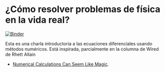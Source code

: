 # ¿Cómo resolver problemas de física en la vida real?

[![Binder](https://mybinder.org/badge_logo.svg)](https://mybinder.org/v2/gh/nicoguaro/talks/master?filepath=2020%2Fode_numerico%2Fode_numerico.ipynb)

Esta es una charla introductoria a las ecuaciones diferenciales usando
métodos numéricos. Está inspirada, parcialmente en la columna de Wired
de Rhett Allain

- [Numerical Calculations Can Seem Like Magic](https://www.wired.com/2013/12/numerical-calculations-can-seem-like-magic).
